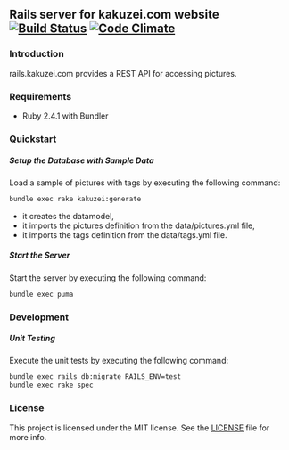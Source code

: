 ## Rails server for kakuzei.com website [![Build Status](https://travis-ci.org/kakuzei/rails.kakuzei.com.svg?branch=master)](https://travis-ci.org/kakuzei/remove_duplicate) [![Code Climate](https://codeclimate.com/github/kakuzei/remove_duplicate/badges/gpa.svg)](https://codeclimate.com/github/kakuzei/rails.kakuzei.com)

### Introduction

rails.kakuzei.com provides a REST API for accessing pictures.

### Requirements

* Ruby 2.4.1 with Bundler

### Quickstart

##### Setup the Database with Sample Data

Load a sample of pictures with tags by executing the following command:

```bash
bundle exec rake kakuzei:generate
```
 * it creates the datamodel,
 * it imports the pictures definition from the data/pictures.yml file,
 * it imports the tags definition from the data/tags.yml file.

##### Start the Server

Start the server by executing the following command:

```bash
bundle exec puma
```

### Development
 
##### Unit Testing

Execute the unit tests by executing the following command:

```bash
bundle exec rails db:migrate RAILS_ENV=test
bundle exec rake spec
```
 
### License

This project is licensed under the MIT license. See the [LICENSE](LICENSE) file for more info.
